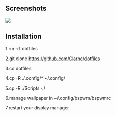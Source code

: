 ## Screenshots
![](https://imgur.com/nzRXx6l.png)
## Installation
1.rm -rf dotfiles

2.git clone https://github.com/Clarnc/dotfiles

3.cd dotfiles

4.cp -R ./.config/* ~/.config/

5.cp -R ./Scripts ~/

6.manage wallpaper in ~/.config/bspwm/bspwmrc

7.restart your display manager

